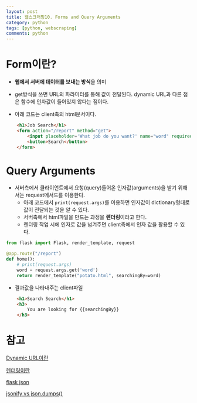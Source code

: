 ```yaml
---
layout: post
title: 웹스크래핑10. Forms and Query Arguments
category: python
tags: [python, webscraping]
comments: python
---
```


# Form이란?

- **웹에서 서버에 데이터를 보내는 방식**을 의미

- get방식을 쓰면 URL의 파라미터를 통해 값이 전달된다. dynamic URL과 다른 점은 함수에 인자값이 들어있지 않다는 점이다.

- 아래 코드는 client측의 html문서이다.

```html
    <h1>Job Search</h1>
    <form action="/report" method="get">
        <input placeholder='What job do you want?' name="word" required />
        <button>Search</button>
    </form>
```

# Query Arguments

- 서버측에서 클라이언트에서 요청(query)들어온 인자값(arguments)을 받기 위해서는 request메서드를 이용한다.
    - 아래 코드에서 `print(request.args)`를 이용하면 인자값이 dictionary형태로 값이 전달되는 것을 알 수 있다.
    - 서버측에서 html파일을 만드는 과정을 **렌더링**이라고 한다.
    - 렌더링 작업 시에 인자로 값을 넘겨주면 client측에서 인자 값을 활용할 수 있다.

```python
from flask import Flask, render_template, request

@app.route("/report")
def home():
    # print(request.args)
    word = request.args.get('word')
    return render_template("potato.html", searchingBy=word)

```

- 결과값을 나타내주는 client파일

```html
    <h1>Search Search</h1>
    <h3>
        You are looking for {{searchingBy}}
    </h3>
```



# 참고
[Dynamic URL이란](https://whatis.techtarget.com/definition/dynamic-URL)

[렌더링이란](https://www.quora.com/What-is-meant-by-rendering-a-web-page)

[flask json](https://riptutorial.com/ko/flask/example/5832/http-%EC%9A%94%EC%B2%AD%EC%9C%BC%EB%A1%9C%EB%B6%80%ED%84%B0-json-%EC%88%98%EC%8B%A0%ED%95%98%EA%B8%B0)

[jsonify vs json.dumps()](https://stackoverflow.com/questions/7907596/json-dumps-vs-flask-jsonify)